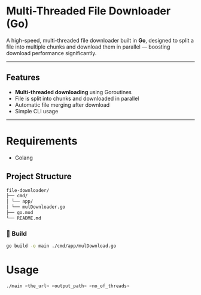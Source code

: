 # Multi-Threaded File Downloader (Go)

A high-speed, multi-threaded file downloader built in **Go**, designed to split a file into multiple chunks and download them in parallel — boosting download performance significantly.

---

## Features

-  **Multi-threaded downloading** using Goroutines
-  File is split into chunks and downloaded in parallel
-  Automatic file merging after download
-  Simple CLI usage

---

# Requirements
- Golang

## Project Structure
```bash
file-downloader/
├── cmd/
│ └── app/
│ └── mulDownloader.go
├── go.mod
└── README.md
```

### 🔧 Build

```bash
go build -o main ./cmd/app/mulDownload.go
```

# Usage

```bash 
./main <the_url> <output_path> <no_of_threads>
```

